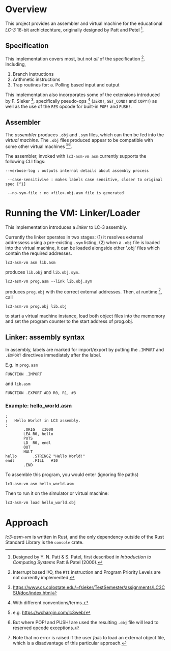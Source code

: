 # Overview
This project provides an assembler and virtual machine for the educational _LC-3_ 16-bit archictechture, originally designed by Patt and Petel [^1]. 

## Specification
This implementation covers most, but not _all_ of the specification [^2]. Including,

1. Branch instructions
2. Arithmetic instructions
3. Trap routines for:
   a. Polling based input and output

This implementation also incorporates some of the extensions introduced by F. Sieker [^3], specifically pseudo-ops [^4] (`ZERO!`, `SET_COND!` and `COPY!`) as well as the use of the `RES` opcode for built-in `POP!` and `PUSH!`.

## Assembler 
The _assembler_ produces `.obj` and `.sym` files, which can then be fed into the _virtual machine_. 
The `.obj` files produced appear to be compatible with some other virtual machines [^5][^6].

The assembler, invoked with `lc3-asm-vm asm` currently supports the following CLI flags:

``` --verbose-log : outputs internal details about assembly process ```

``` --case-sensitivive : makes labels case sensitive, closer to original spec [^1]```

``` --no-sym-file : no <file>.obj.asm file is generated```

# Running the VM: Linker/Loader
This implementation introduces a *linker* to LC-3 assembly. 

Currently the linker operates in two stages: (1) it resolves external addressess using a pre-existing `.sym` listing, 
(2) when a `.obj` file is loaded into the virtual machine, it can be loaded alongside other '.obj' files which contain the required addresses. 

```lc3-asm-vm asm lib.asm``` 

produces `lib.obj` and `lib.obj.sym.` 

```lc3-asm-vm prog.asm --link lib.obj.sym``` 

produces `prog.obj` with the correct external addresses. Then, at runtime [^7], call

```lc3-asm-vm prog.obj lib.obj``` 

to start a virtual machine instance, load both object files into the memomory and set the program counter to the start address of prog.obj. 

## Linker: assembly syntax
In assembly, labels are marked for import/export by putting the `.IMPORT` and `.EXPORT` directives immediately after the label.

E.g. in `prog.asm`

```FUNCTION .IMPORT```

and `lib.asm`

```FUNCTION .EXPORT ADD R0, R1, #3```

### Example: hello_world.asm 

```
;
;	Hello World! in LC3 assembly.
;
		.ORIG	x3000
		LEA	R0, hello
		PUTS    
		LD	R0, endl
		OUT
		HALT
hello		.STRINGZ "Hello World!"
endl		.FILL	#10
		.END

```


To assemble this program, you would enter (ignoring file paths)

	lc3-asm-vm asm hello_world.asm

Then to run it on the simulator or virtual machine: 

	lc3-asm-vm load hello_world.obj


# Approach
*lc3-asm-vm* is written in Rust, and the only dependency outside of the Rust Standard Library is the `console` crate.



[^1]: Designed by Y. N. Patt & S. Patel, first described in _Introduction to Computing Systems_ Patt & Patel (2000).
[^2]: Interrupt based I/O, the `RTI` instruction and Program Priority Levels are not currently implemented.
[^3]: https://www.cs.colostate.edu/~fsieker/TestSemester/assignments/LC3CSU/doc/index.html
[^4]: With different conventions/terms.
[^5]: e.g. https://wchargin.com/lc3web/
[^6]: But where POP! and PUSH! are used the resulting `.obj` file will lead to reserved opcode exceptions.
[^7]: Note that no error is raised if the user _fails_ to load an external object file, which is a disadvantage of this particular approach.
